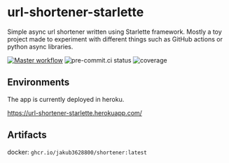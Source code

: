 
# url-shortener-starlette

Simple async url shortener written using Starlette framework. Mostly a toy project made to experiment with different
things such as GitHub actions or python async libraries.

[![Master workflow](https://github.com/Jakub3628800/url-shortener-starlette/actions/workflows/master.yml/badge.svg?branch=master)](https://github.com/Jakub3628800/url-shortener-starlette/actions/workflows/python-app.yml)
![pre-commit.ci status](https://results.pre-commit.ci/badge/github/Jakub3628800/url-shortener-starlette/master.svg)
![coverage](https://gist.githubusercontent.com/Jakub3628800/5163dbd0fdea4409fd7a3ae6383c6b66/raw/gistfile1.svg)

## Environments
The app is currently deployed in heroku.

https://url-shortener-starlette.herokuapp.com/

## Artifacts
docker: `ghcr.io/jakub3628800/shortener:latest`
